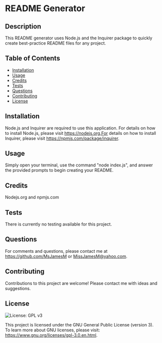 # README Generator

## Description

This README generator uses Node.js and the Inquirer package to quickly create best-practice README files for any project.

## Table of Contents

- [Installation](#installation)
- [Usage](#usage)
- [Credits](#credits)
- [Tests](#tests)
- [Questions](#questions)
- [Contributing](#contributing)
- [License](#license)

## Installation

Node.js and Inquirer are required to use this application. For details on how to install Node.js, please visit https://nodejs.org.For details on how to install Inquirer, please visit https://npmjs.com/package/inquirer.

## Usage

Simply open your terminal, use the command "node index.js", and answer the provided prompts to begin creating your README.

## Credits

Nodejs.org and npmjs.com

## Tests

There is currently no testing available for this project.

## Questions

For comments and questions, please contact me at https://github.com/MsJamesM or MissJamesM@yahoo.com.

## Contributing

Contributions to this project are welcome! Please contact me with ideas and suggestions.

## License

![License: GPL v3](https://img.shields.io/badge/License-GPLv3-green.svg)

This project is licensed under the GNU General Public License (version 3). To learn more about GNU licenses, please visit: https://www.gnu.org/licenses/gpl-3.0.en.html.
